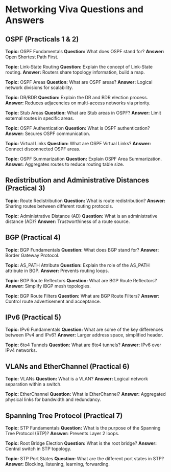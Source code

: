 # Networking Viva Questions and Answers

## OSPF (Practicals 1 & 2)

**Topic:** OSPF Fundamentals
**Question:** What does OSPF stand for?
**Answer:** Open Shortest Path First.

**Topic:** Link-State Routing
**Question:** Explain the concept of Link-State routing.
**Answer:** Routers share topology information, build a map.

**Topic:** OSPF Areas
**Question:** What are OSPF areas?
**Answer:** Logical network divisions for scalability.

**Topic:** DR/BDR
**Question:** Explain the DR and BDR election process.
**Answer:** Reduces adjacencies on multi-access networks via priority.

**Topic:** Stub Areas
**Question:** What are Stub areas in OSPF?
**Answer:** Limit external routes in specific areas.

**Topic:** OSPF Authentication
**Question:** What is OSPF authentication?
**Answer:** Secures OSPF communication.

**Topic:** Virtual Links
**Question:** What are OSPF Virtual Links?
**Answer:** Connect disconnected OSPF areas.

**Topic:** OSPF Summarization
**Question:** Explain OSPF Area Summarization.
**Answer:** Aggregates routes to reduce routing table size.

## Redistribution and Administrative Distances (Practical 3)

**Topic:** Route Redistribution
**Question:** What is route redistribution?
**Answer:** Sharing routes between different routing protocols.

**Topic:** Administrative Distance (AD)
**Question:** What is an administrative distance (AD)?
**Answer:** Trustworthiness of a route source.

## BGP (Practical 4)

**Topic:** BGP Fundamentals
**Question:** What does BGP stand for?
**Answer:** Border Gateway Protocol.

**Topic:** AS_PATH Attribute
**Question:** Explain the role of the AS_PATH attribute in BGP.
**Answer:** Prevents routing loops.

**Topic:** BGP Route Reflectors
**Question:** What are BGP Route Reflectors?
**Answer:** Simplify iBGP mesh topologies.

**Topic:** BGP Route Filters
**Question:** What are BGP Route Filters?
**Answer:** Control route advertisement and acceptance.

## IPv6 (Practical 5)

**Topic:** IPv6 Fundamentals
**Question:** What are some of the key differences between IPv4 and IPv6?
**Answer:** Larger address space, simplified header.

**Topic:** 6to4 Tunnels
**Question:** What are 6to4 tunnels?
**Answer:** IPv6 over IPv4 networks.

## VLANs and EtherChannel (Practical 6)

**Topic:** VLANs
**Question:** What is a VLAN?
**Answer:** Logical network separation within a switch.

**Topic:** EtherChannel
**Question:** What is EtherChannel?
**Answer:** Aggregated physical links for bandwidth and redundancy.

## Spanning Tree Protocol (Practical 7)

**Topic:** STP Fundamentals
**Question:** What is the purpose of the Spanning Tree Protocol (STP)?
**Answer:** Prevents Layer 2 loops.

**Topic:** Root Bridge Election
**Question:** What is the root bridge?
**Answer:** Central switch in STP topology.

**Topic:** STP Port States
**Question:** What are the different port states in STP?
**Answer:** Blocking, listening, learning, forwarding.
